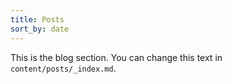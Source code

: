 ```yaml
---
title: Posts
sort_by: date
---
```


This is the blog section. You can change this text in `content/posts/_index.md`.
